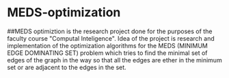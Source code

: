 # MEDS-optimization

##MEDS optimiztion is the research project done for the purposes of the faculty course "Computal Inteligence". Idea of the project is research and implementation of the optimization algorithms for the MEDS (MINIMUM EDGE DOMINATING SET) problem which tries to find the minimal set of edges of the graph in the way so that all the edges are ether in the minimum set or are adjacent to the edges in the set.
